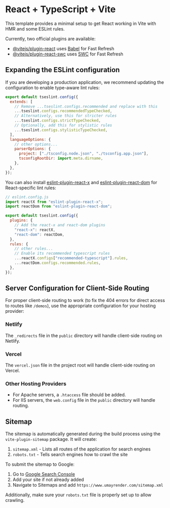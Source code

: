 # React + TypeScript + Vite

This template provides a minimal setup to get React working in Vite with HMR and some ESLint rules.

Currently, two official plugins are available:

- [@vitejs/plugin-react](https://github.com/vitejs/vite-plugin-react/blob/main/packages/plugin-react/README.md) uses [Babel](https://babeljs.io/) for Fast Refresh
- [@vitejs/plugin-react-swc](https://github.com/vitejs/vite-plugin-react-swc) uses [SWC](https://swc.rs/) for Fast Refresh

## Expanding the ESLint configuration

If you are developing a production application, we recommend updating the configuration to enable type-aware lint rules:

```js
export default tseslint.config({
  extends: [
    // Remove ...tseslint.configs.recommended and replace with this
    ...tseslint.configs.recommendedTypeChecked,
    // Alternatively, use this for stricter rules
    ...tseslint.configs.strictTypeChecked,
    // Optionally, add this for stylistic rules
    ...tseslint.configs.stylisticTypeChecked,
  ],
  languageOptions: {
    // other options...
    parserOptions: {
      project: ["./tsconfig.node.json", "./tsconfig.app.json"],
      tsconfigRootDir: import.meta.dirname,
    },
  },
});
```

You can also install [eslint-plugin-react-x](https://github.com/Rel1cx/eslint-react/tree/main/packages/plugins/eslint-plugin-react-x) and [eslint-plugin-react-dom](https://github.com/Rel1cx/eslint-react/tree/main/packages/plugins/eslint-plugin-react-dom) for React-specific lint rules:

```js
// eslint.config.js
import reactX from "eslint-plugin-react-x";
import reactDom from "eslint-plugin-react-dom";

export default tseslint.config({
  plugins: {
    // Add the react-x and react-dom plugins
    "react-x": reactX,
    "react-dom": reactDom,
  },
  rules: {
    // other rules...
    // Enable its recommended typescript rules
    ...reactX.configs["recommended-typescript"].rules,
    ...reactDom.configs.recommended.rules,
  },
});
```

## Server Configuration for Client-Side Routing

For proper client-side routing to work (to fix the 404 errors for direct access to routes like `/demos`), use the appropriate configuration for your hosting provider:

### Netlify

The `_redirects` file in the `public` directory will handle client-side routing on Netlify.

### Vercel

The `vercel.json` file in the project root will handle client-side routing on Vercel.

### Other Hosting Providers

- For Apache servers, a `.htaccess` file should be added.
- For IIS servers, the `web.config` file in the `public` directory will handle routing.

## Sitemap

The sitemap is automatically generated during the build process using the `vite-plugin-sitemap` package. It will create:

1. `sitemap.xml` - Lists all routes of the application for search engines
2. `robots.txt` - Tells search engines how to crawl the site

To submit the sitemap to Google:

1. Go to [Google Search Console](https://search.console.google.com/)
2. Add your site if not already added
3. Navigate to Sitemaps and add `https://www.umayrender.com/sitemap.xml`

Additionally, make sure your `robots.txt` file is properly set up to allow crawling.

